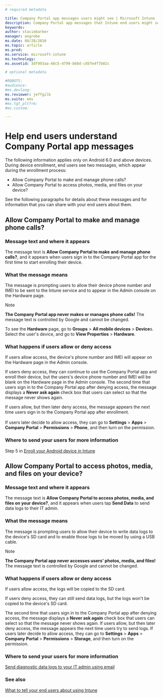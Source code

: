 ```yaml
---
# required metadata

title: Company Portal app messages users might see | Microsoft Intune
description: Company Portal app messages that Intune end users might see
keywords:
author: staciebarker
manager: angrobe
ms.date: 04/28/2016
ms.topic: article
ms.prod:
ms.service: microsoft-intune
ms.technology:
ms.assetid: 3df993aa-48c5-4799-b68d-c85fe4f7b02c

# optional metadata

#ROBOTS:
#audience:
#ms.devlang:
ms.reviewer: jeffgilb
ms.suite: ems
#ms.tgt_pltfrm:
#ms.custom:

---
```


# Help end users understand Company Portal app messages

The following information applies only on Android 6.0 and above devices. During device enrollment, end users see two messages, which appear during the enrollment process:

- Allow Company Portal to make and manage phone calls?
- Allow Company Portal to access photos, media, and files on your device?

See the following paragraphs for details about these messages and for information that you can share with your end users about them.

## Allow Company Portal to make and manage phone calls?

### Message text and where it appears
The message text is **Allow Company Portal to make and manage phone calls?**, and it appears when users sign in to the Company Portal app for the first time to start enrolling their device.

### What the message means
The message is prompting users to allow their device phone number and IMEI to be sent to the Intune service and to appear in the Admin console on the Hardware page.

> [!NOTE]
> **The Company Portal app never makes or manages phone calls!** The message text is controlled by Google and cannot be changed.

To see the **Hardware** page, go to **Groups** > **All mobile devices** > **Device**s. Select the user's device, and go to **View Properties** > **Hardware**.

### What happens if users allow or deny access
If users allow access, the device's phone number and IMEI will appear on the Hardware page in the Admin console.

If users deny access, they can continue to use the Company Portal app and enroll their device, but the users's device phone number and IMEI will be blank on the Hardware page in the Admin console. The second time that users sign in to the Company Portal app after denying access, the message displays a **Never ask again** check box that users can select so that the message never shows again.

If users allow, but then later deny access, the message appears the next time users sign in to the Company Portal app after enrollment.</br></br>If users later decide to allow access, they can go to **Settings** > **Apps** > **Company Portal** > **Permissions** > **Phone**, and then turn on the permission.

### Where to send your users for more information
Step 5 in [Enroll your Android device in Intune](/Intune/EndUser/enroll-your-device-in-intune-android)

## Allow Company Portal to access photos, media, and files on your device?

### Message text and where it appears
The message text is **Allow Company Portal to access photos, media, and files on your device?**, and it appears when users tap **Send Data** to send data logs to their IT admin.

### What the message means
The message is prompting users to allow their device to write data logs to the device's SD card and to enable those logs to be moved by using a USB cable.   

> [!NOTE]
> **The Company Portal app never accesses users' photos, media, and files!** The message text is controlled by Google and cannot be changed.

### What happens if users allow or deny access
If users allow access, the logs will be copied to the SD card.

If users deny access, they can still send data logs, but the logs won't be copied to the device's SD card.

The second time that users sign in to the Company Portal app after denying access, the message displays a **Never ask again** check box that users can select so that the message never shows again. If users allow, but then later deny access, the message appears the next time users try to send logs. If users later decide to allow access, they can go to **Settings** > **Apps** > **Company Portal** > **Permissions** > **Storage**, and then turn on the permission.

### Where to send your users for more information
[Send diagnostic data logs to your IT admin using email](/Intune/EndUser/send-diagnostic-data-logs-to-your-it-administrator-using-email-android)


### See also
[What to tell your end users about using Intune](/intune/deploy-use/what-to-tell-your-end-users-about-using-microsoft-intune)
